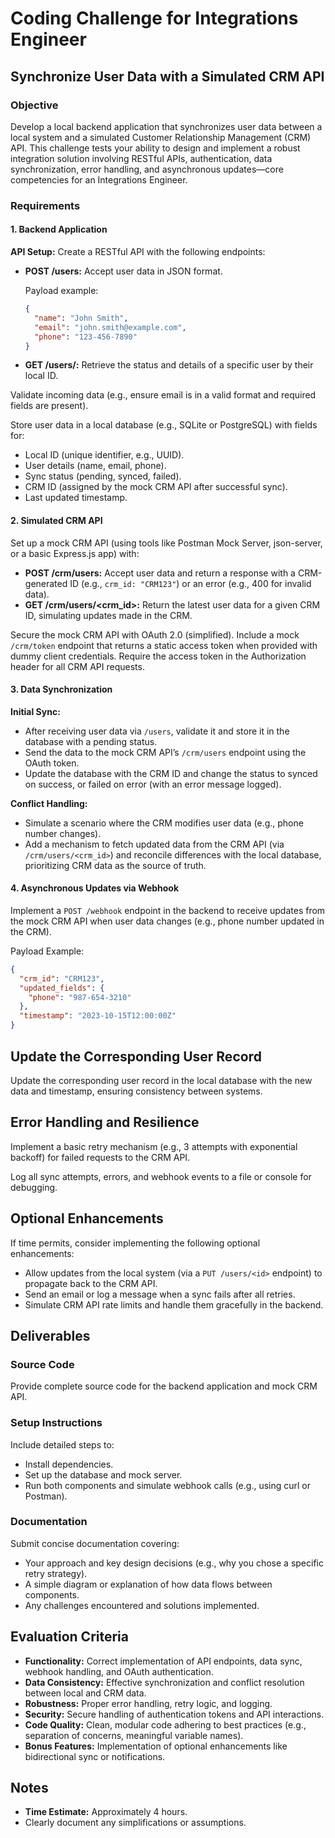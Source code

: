 # Coding Challenge for Integrations Engineer

## Synchronize User Data with a Simulated CRM API

### Objective

Develop a local backend application that synchronizes user data between a local system and a simulated Customer Relationship Management (CRM) API. This challenge tests your ability to design and implement a robust integration solution involving RESTful APIs, authentication, data synchronization, error handling, and asynchronous updates—core competencies for an Integrations Engineer.

### Requirements

#### 1. Backend Application

**API Setup:** Create a RESTful API with the following endpoints:

- **POST /users:** Accept user data in JSON format.

  Payload example:

  ```json
  {
    "name": "John Smith",
    "email": "john.smith@example.com",
    "phone": "123-456-7890"
  }
  ```

- **GET /users/<id>:** Retrieve the status and details of a specific user by their local ID.

Validate incoming data (e.g., ensure email is in a valid format and required fields are present).

Store user data in a local database (e.g., SQLite or PostgreSQL) with fields for:

- Local ID (unique identifier, e.g., UUID).
- User details (name, email, phone).
- Sync status (pending, synced, failed).
- CRM ID (assigned by the mock CRM API after successful sync).
- Last updated timestamp.

#### 2. Simulated CRM API

Set up a mock CRM API (using tools like Postman Mock Server, json-server, or a basic Express.js app) with:

- **POST /crm/users:** Accept user data and return a response with a CRM-generated ID (e.g., `crm_id: "CRM123"`) or an error (e.g., 400 for invalid data).
- **GET /crm/users/<crm_id>:** Return the latest user data for a given CRM ID, simulating updates made in the CRM.

Secure the mock CRM API with OAuth 2.0 (simplified). Include a mock `/crm/token` endpoint that returns a static access token when provided with dummy client credentials. Require the access token in the Authorization header for all CRM API requests.

#### 3. Data Synchronization

**Initial Sync:**

- After receiving user data via `/users`, validate it and store it in the database with a pending status.
- Send the data to the mock CRM API’s `/crm/users` endpoint using the OAuth token.
- Update the database with the CRM ID and change the status to synced on success, or failed on error (with an error message logged).

**Conflict Handling:**

- Simulate a scenario where the CRM modifies user data (e.g., phone number changes).
- Add a mechanism to fetch updated data from the CRM API (via `/crm/users/<crm_id>`) and reconcile differences with the local database, prioritizing CRM data as the source of truth.

#### 4. Asynchronous Updates via Webhook

Implement a `POST /webhook` endpoint in the backend to receive updates from the mock CRM API when user data changes (e.g., phone number updated in the CRM).

Payload Example:

```json
{
  "crm_id": "CRM123",
  "updated_fields": {
    "phone": "987-654-3210"
  },
  "timestamp": "2023-10-15T12:00:00Z"
}
```

## Update the Corresponding User Record

Update the corresponding user record in the local database with the new data and timestamp, ensuring consistency between systems.

## Error Handling and Resilience

Implement a basic retry mechanism (e.g., 3 attempts with exponential backoff) for failed requests to the CRM API.

Log all sync attempts, errors, and webhook events to a file or console for debugging.

## Optional Enhancements

If time permits, consider implementing the following optional enhancements:

- Allow updates from the local system (via a `PUT /users/<id>` endpoint) to propagate back to the CRM API.
- Send an email or log a message when a sync fails after all retries.
- Simulate CRM API rate limits and handle them gracefully in the backend.

## Deliverables

### Source Code

Provide complete source code for the backend application and mock CRM API.

### Setup Instructions

Include detailed steps to:

- Install dependencies.
- Set up the database and mock server.
- Run both components and simulate webhook calls (e.g., using curl or Postman).

### Documentation

Submit concise documentation covering:

- Your approach and key design decisions (e.g., why you chose a specific retry strategy).
- A simple diagram or explanation of how data flows between components.
- Any challenges encountered and solutions implemented.

## Evaluation Criteria

- **Functionality:** Correct implementation of API endpoints, data sync, webhook handling, and OAuth authentication.
- **Data Consistency:** Effective synchronization and conflict resolution between local and CRM data.
- **Robustness:** Proper error handling, retry logic, and logging.
- **Security:** Secure handling of authentication tokens and API interactions.
- **Code Quality:** Clean, modular code adhering to best practices (e.g., separation of concerns, meaningful variable names).
- **Bonus Features:** Implementation of optional enhancements like bidirectional sync or notifications.

## Notes

- **Time Estimate:** Approximately 4 hours.
- Clearly document any simplifications or assumptions.
